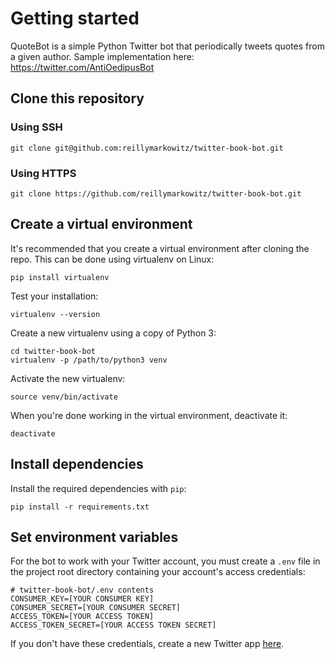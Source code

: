 # Getting started

QuoteBot is a simple Python Twitter bot that periodically tweets quotes from a given author.
Sample implementation here: https://twitter.com/AntiOedipusBot

## Clone this repository

### Using SSH

    git clone git@github.com:reillymarkowitz/twitter-book-bot.git

### Using HTTPS

    git clone https://github.com/reillymarkowitz/twitter-book-bot.git

## Create a virtual environment

It's recommended that you create a virtual environment after cloning the repo. This can be done using virtualenv on Linux:

    pip install virtualenv

Test your installation:

    virtualenv --version

Create a new virtualenv using a copy of Python 3:

    cd twitter-book-bot
	virtualenv -p /path/to/python3 venv

Activate the new virtualenv:

    source venv/bin/activate

When you're done working in the virtual environment, deactivate it:

    deactivate

## Install dependencies

Install the required dependencies with `pip`:

    pip install -r requirements.txt

## Set environment variables

For the bot to work with your Twitter account, you must create a `.env` file in the project root directory containing your account's access credentials:

    # twitter-book-bot/.env contents
    CONSUMER_KEY=[YOUR CONSUMER KEY]
    CONSUMER_SECRET=[YOUR CONSUMER SECRET]
    ACCESS_TOKEN=[YOUR ACCESS TOKEN]
    ACCESS_TOKEN_SECRET=[YOUR ACCESS TOKEN SECRET]

If you don't have these credentials, create a new Twitter app [here](https://developer.twitter.com/en/apps).
